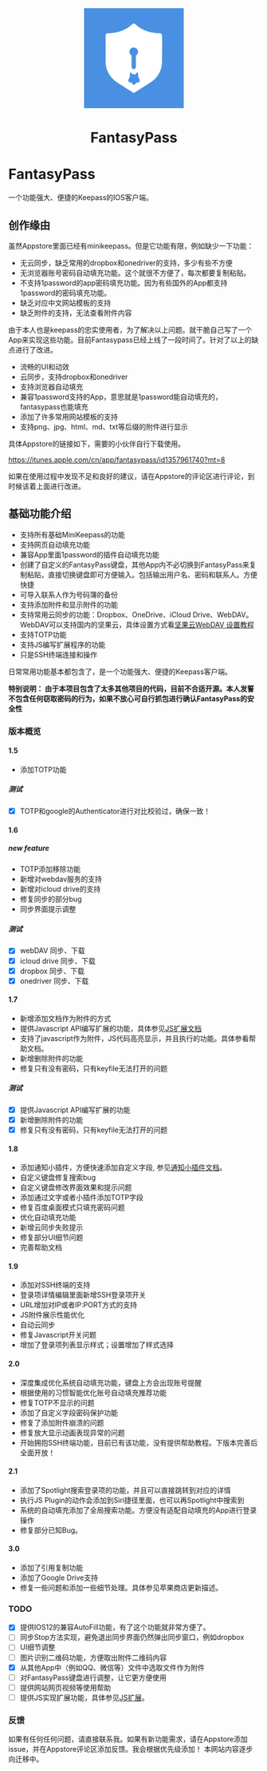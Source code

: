 <div align="center">
  <a href="https://github.com/kaich/FantasyPass">
    <img width="200" height="200" src="./Icon_256.png">
  </a>

  <h1>FantasyPass</h1>
</div>



# FantasyPass
一个功能强大、便捷的Keepass的IOS客户端。

## 创作缘由

虽然Appstore里面已经有minikeepass。但是它功能有限，例如缺少一下功能：

* 无云同步，缺乏常用的dropbox和onedriver的支持，多少有些不方便
* 无浏览器账号密码自动填充功能。这个就很不方便了，每次都要复制粘贴。
* 不支持1password的app密码填充功能。因为有些国外的App都支持1password的密码填充功能。
* 缺乏对应中文网站模板的支持
* 缺乏附件的支持，无法查看附件内容

由于本人也是keepass的忠实使用者，为了解决以上问题。就干脆自己写了一个App来实现这些功能。目前Fantasypass已经上线了一段时间了。针对了以上的缺点进行了改进。

* 流畅的UI和动效
* 云同步，支持dropbox和onedriver
* 支持浏览器自动填充
* 兼容1password支持的App，意思就是1password能自动填充的，fantasypass也能填充
* 添加了许多常用网站模板的支持
* 支持png、jpg、html、md、txt等后缀的附件进行显示

具体Appstore的链接如下，需要的小伙伴自行下载使用。

https://itunes.apple.com/cn/app/fantasypass/id1357961740?mt=8


如果在使用过程中发现不足和良好的建议，请在Appstore的评论区进行评论，到时候该着上面进行改进。


## 基础功能介绍

* 支持所有基础MiniKeepass的功能
* 支持网页自动填充功能
* 兼容App里面1password的插件自动填充功能
* 创建了自定义的FantasyPass键盘，其他App内不必切换到FantasyPass来复制粘贴，直接切换键盘即可方便输入。包括输出用户名、密码和联系人。方便快捷
* 可导入联系人作为号码簿的备份
* 支持添加附件和显示附件的功能
* 支持常用云同步的功能：Dropbox、OneDrive、iCloud Drive、WebDAV。WebDAV可以支持国内的坚果云，具体设置方式看[坚果云WebDAV 设置教程](http://help.jianguoyun.com/?p=2064)
* 支持TOTP功能
* 支持JS编写扩展程序的功能
* 只是SSH终端连接和操作

日常常用功能基本都包含了，是一个功能强大、便捷的Keepass客户端。

**特别说明： 由于本项目包含了太多其他项目的代码，目前不合适开源。本人发誓不包含任何窃取密码的行为，如果不放心可自行抓包进行确认FantasyPass的安全性**


### 版本概览

#### 1.5 

* 添加TOTP功能

##### 测试

- [x] TOTP和google的Authenticator进行对比校验过，确保一致！


#### 1.6

##### new feature

* TOTP添加移除功能
* 新增对webdav服务的支持
* 新增对icloud drive的支持
* 修复同步的部分bug
* 同步界面提示调整

##### 测试

- [x] webDAV 同步、下载 
- [x] icloud drive 同步、下载 
- [x] dropbox 同步、下载 
- [x] onedriver 同步、下载 

#### 1.7 

* 新增添加文档作为附件的方式
* 提供Javascript API编写扩展的功能，具体参见[JS扩展文档](./jsdoc.md)
* 支持了javascript作为附件，JS代码高亮显示，并且执行的功能。具体参看帮助文档。
* 新增删除附件的功能
* 修复只有没有密码，只有keyfile无法打开的问题

##### 测试

- [x] 提供Javascript API编写扩展的功能
- [x] 新增删除附件的功能
- [x] 修复只有没有密码，只有keyfile无法打开的问题

#### 1.8

* 添加通知小插件，方便快速添加自定义字段, 参见[通知小插件文档](./today_extension_doc.md)。
* 自定义键盘修复搜索bug
* 自定义键盘修改界面效果和提示问题
* 添加通过文字或者小插件添加TOTP字段
* 修复百度桌面模式只填充密码问题
* 优化自动填充功能
* 新增云同步失败提示
* 修复部分UI细节问题
* 完善帮助文档

#### 1.9 

* 添加对SSH终端的支持
* 登录项详情编辑里面新增SSH登录项开关
* URL增加对IP或者IP:PORT方式的支持
* JS附件展示性能优化
* 自动云同步
* 修复Javascript开关问题
* 增加了登录项列表显示样式；设置增加了样式选择

#### 2.0 

* 深度集成优化系统自动填充功能，键盘上方会出现账号提醒
* 根据使用的习惯智能优化账号自动填充推荐功能
* 修复TOTP不显示的问题
* 添加了自定义字段密码保护功能
* 修复了添加附件崩溃的问题
* 修复放大显示动画表现异常的问题
* 开始拥抱SSH终端功能，目前已有该功能，没有提供帮助教程。下版本完善后全面开放！

#### 2.1

* 添加了Spotlight搜索登录项的功能，并且可以直接跳转到对应的详情
* 执行JS Plugin的动作会添加到Siri捷径里面，也可以再Spotlight中搜索到
* 系统的自动填充添加了全局搜索功能。方便没有适配自动填充的App进行登录操作
* 修复部分已知Bug。


#### 3.0

* 添加了引用复制功能
* 添加了Google Drive支持
* 修复一些问题和添加一些细节处理。具体参见苹果商店更新描述。


### TODO

- [x] 提供IOS12的兼容AutoFill功能，有了这个功能就非常方便了。
- [ ] 同步Stop方法实现，避免退出同步界面仍然弹出同步窗口，例如dropbox
- [ ] UI细节调整
- [ ] 图片识别二维码功能，方便取出附件二维码内容
- [x] 从其他App中（例如QQ、微信等）文件中选取文件作为附件
- [ ] 对FantasyPass键盘进行调整，让它更方便使用
- [ ] 提供网站网页视频等使用帮助
- [ ] 提供JS实现扩展功能，具体参见[JS扩展](./jsdoc.md)。

### 反馈

如果有任何任何问题，请直接联系我。如果有新功能需求，请在Appstore添加issue，并在Appstore评论区添加反馈。我会根据优先级添加！
本网站内容逐步向[](http://www.fantasypass.cn)迁移中。

